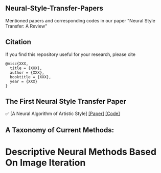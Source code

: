 ## Neural-Style-Transfer-Papers
Mentioned papers and corresponding codes in our paper "Neural Style Transfer: A Review"

## Citation
If you find this repository useful for your research, please cite

```
@misc{XXX,
  title = {XXX},
  author = {XXX},
  booktitle = {XXX},
  year = {XXX}
}
```
## The First Neural Style Transfer Paper
:white_check_mark: [A Neural Algorithm of Artistic Style] [[Paper]](https://arxiv.org/abs/1406.2661)
[[Code]](https://github.com/goodfeli/adversarial)

## A Taxonomy of Current Methods:

# Descriptive Neural Methods Based On Image Iteration
